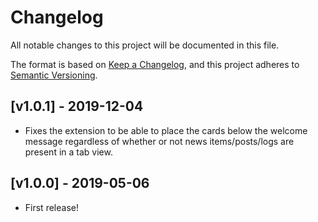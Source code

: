 # Changelog

All notable changes to this project will be documented in this file.

The format is based on [Keep a Changelog](https://keepachangelog.com/en/1.0.0/),
and this project adheres to [Semantic Versioning](https://semver.org/spec/v2.0.0.html).

## [v1.0.1] - 2019-12-04

- Fixes the extension to be able to place the cards below the welcome message regardless of whether or not news items/posts/logs are present in a tab view.

## [v1.0.0] - 2019-05-06

- First release!
